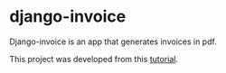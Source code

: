 # django-invoice

Django-invoice is an app that generates invoices in pdf.

This project was developed from this [tutorial](https://www.youtube.com/watch?v=A_j5TAhY3sw).

